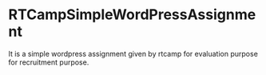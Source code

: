 # RTCampSimpleWordPressAssignment
It is a simple wordpress assignment given by rtcamp for evaluation purpose for recruitment purpose.
